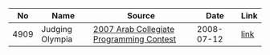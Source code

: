 | No| Name| Source| Date| Link|
|--|--|--|--|--|
| 4909| Judging Olympia| [2007 Arab Collegiate Programming Contest](https://www.acmicpc.net/category/detail/134)| 2008-07-12| [link](./4909/README.md)|
